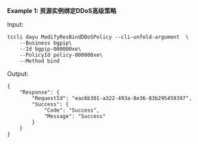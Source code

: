 **Example 1: 资源实例绑定DDoS高级策略**



Input: 

```
tccli dayu ModifyResBindDDoSPolicy --cli-unfold-argument  \
    --Business bgpip\
    --Id bgpip-000000xe\
    --PolicyId policy-000000xe\
    --Method bind
```

Output: 
```
{
    "Response": {
        "RequestId": "eac6b301-a322-493a-8e36-83b295459397",
        "Success": {
            "Code": "Success",
            "Message": "Success"
        }
    }
}
```

